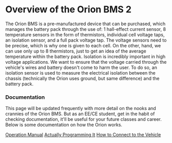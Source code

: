 # Overview of the Orion BMS 2
The Orion BMS is a pre-manufactured device that can be purchased, which manages the battery pack through the use of: 1 hall-effect current sensor, 8 temperature sensors in the form of thermistors, individual cell voltage taps, an isolation sensor, and a full pack voltage tap. The voltage sensors need to be precise, which is why one is given to each cell. On the other, hand, we can use only up to 8 thermistors, just to get an idea of the average temperature within the battery pack. Isolation is incredibly important in high voltage applications. We want to ensure that the voltage carried through the vehicle's wires and battery doesn't come to harm the user. To do so, an isolation sensor is used to measure the electrical isolation between the chassis (technically the Orion uses ground, but same difference) and the battery pack. 

### Documentation
This page will be updated frequently with more detail on the nooks and crannies of the Orion BMS. But as an EE/CE student, get in the habit of checking documentation, it'll be useful for your future classes and career. Below is some documentation on how the Orion works.

[Operation Manual](https://www.orionbms.com/manuals/pdf/orionbms2_operational_manual.pdf)
[Actually Programming It](https://www.orionbms.com/manuals/utility_o2/)
[How to Connect to the Vehicle](https://www.orionbms.com/manuals/pdf/orionbms2_wiring_manual.pdf)
